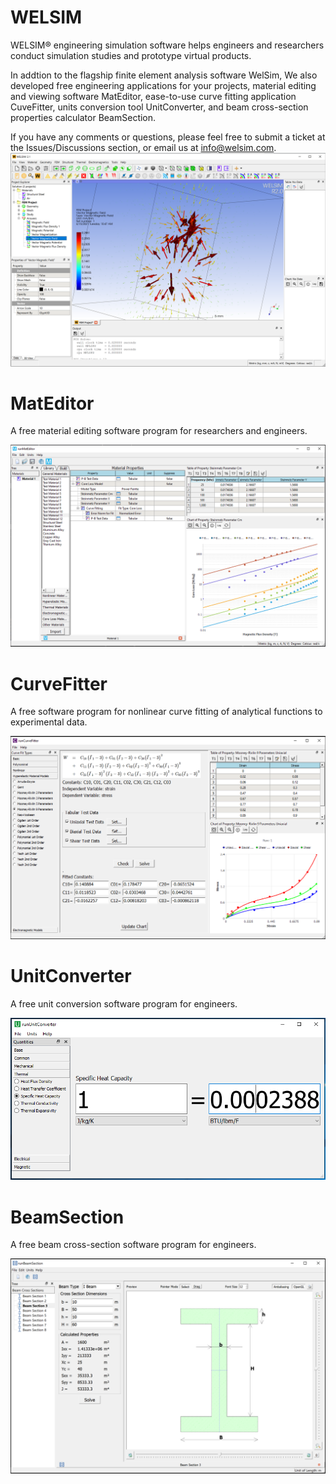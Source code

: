 # WELSIM

WELSIM® engineering simulation software helps engineers and researchers conduct simulation studies and prototype virtual products. 

In addtion to the flagship finite element analysis software WelSim, We also developed free engineering applications for your projects, material editing and viewing software MatEditor, ease-to-use curve fitting application CuveFitter, units conversion tool UnitConverter, and beam cross-section properties calculator BeamSection. 

If you have any comments or questions, please feel free to submit a ticket at the Issues/Discussions section, or email us at info@welsim.com.
![Overview of WelSim](https://github.com/WelSimLLC/WelSim-App/blob/main/gallery/welsim_magnetic_field.png)


# MatEditor
A free material editing software program for researchers and engineers.

![Overview of MatEditor](https://github.com/WelSimLLC/MatEditor/blob/main/gallery/welsim_mateditor_curve_fitting_all_curves_in_log.png)


# CurveFitter
A free software program for nonlinear curve fitting of analytical functions to experimental data.

![Overview of CurveFitter](https://github.com/WelSimLLC/CurveFitter/blob/main/gallery/welsim_curvefitter_overview.png)


# UnitConverter
A free unit conversion software program for engineers.

![Overview of UnitConverter](https://github.com/WelSimLLC/UnitConverter/blob/main/gallery/welsim_unitconverter_1.png)

# BeamSection
A free beam cross-section software program for engineers.

![Overview of BeamSection](https://github.com/WelSimLLC/BeamSection/blob/main/gallery/beamsection_overview.png)
